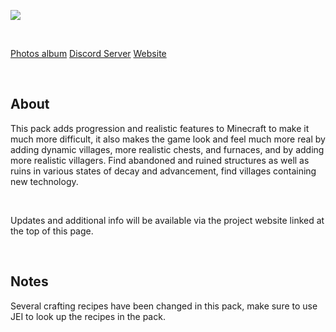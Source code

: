 <p><img src="https://i.ibb.co/xmLtxWB/Screen-Shot-2021-10-22-at-4-15-55-PM.png" /></p>
<p>&nbsp;</p>
<p><a href="https://photos.app.goo.gl/yGR8oe8f1S3wGaVA8">Photos album</a>&nbsp;<a href="https://discord.gg/FtMSjx4NHQ">Discord Server</a>&nbsp;<a href="https://gameplex-software.github.io/Advancecraft/">Website</a></p>
<p>&nbsp;</p>
<h2>About</h2>
<p>This pack adds progression and realistic features to Minecraft to make it much more difficult, it also makes the game look and feel much more real by adding dynamic villages, more realistic chests, and furnaces, and by adding more realistic villagers. Find abandoned and ruined structures as well as ruins in various states of decay and advancement, find villages containing new technology.</p>
<p>&nbsp;</p>
<p>Updates and additional info will be available via the project website linked at the top of this page.</p>
<p>&nbsp;</p>
<h2>Notes</h2>
<p>Several crafting&nbsp;recipes have been changed in this pack, make sure to use JEI to look up the&nbsp;recipes in the pack.</p>
